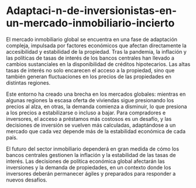 # Adaptaci-n-de-inversionistas-en-un-mercado-inmobiliario-incierto
El mercado inmobiliario global se encuentra en una fase de adaptación compleja, impulsada por factores económicos que afectan directamente la accesibilidad y estabilidad de la propiedad. Tras la pandemia, la inflación y las políticas de tasas de interés de los bancos centrales han llevado a cambios sustanciales en la disponibilidad de créditos hipotecarios. Las altas tasas de interés no solo encarecen el acceso a la propiedad, sino que también generan fluctuaciones en los precios de las propiedades en distintas regiones.

Este entorno ha creado una brecha en los mercados globales: mientras en algunas regiones la escasa oferta de viviendas sigue presionando los precios al alza, en otras, la demanda comienza a disminuir, lo que presiona a los precios a estabilizarse o incluso a bajar. Para compradores e inversores, el acceso a préstamos más costosos es un desafío, y las decisiones de inversión se vuelven más calculadas, adaptándose a un mercado que cada vez depende más de la estabilidad económica de cada país.

El futuro del sector inmobiliario dependerá en gran medida de cómo los bancos centrales gestionen la inflación y la estabilidad de las tasas de interés. Las decisiones de política económica global afectarán las inversiones y la demanda de propiedades, en un contexto donde los inversores deberán permanecer ágiles y preparados para responder a nuevos desafíos. 
